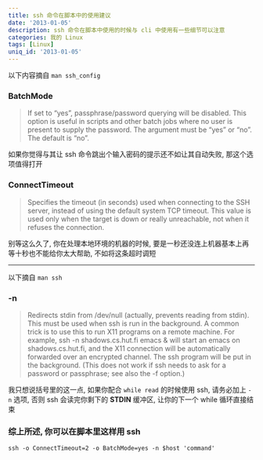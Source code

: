```yaml
---
title: ssh 命令在脚本中的使用建议
date: '2013-01-05'
description: ssh 命令在脚本中使用的时候与 cli 中使用有一些细节可以注意
categories: 我的 Linux
tags: [Linux]
uniq_id: '2013-01-05'
---
```

以下内容摘自 `man ssh_config`

### BatchMode

> 	If set to “yes”, passphrase/password querying will be disabled.  This option is useful in scripts and other batch jobs where no user is present to supply the password.  The argument must be “yes” or “no”.  The default is “no”.

如果你觉得与其让 ssh 命令跳出个输入密码的提示还不如让其自动失败, 那这个选项值得打开

### ConnectTimeout

> Specifies the timeout (in seconds) used when connecting to the SSH server, instead of using the default system TCP timeout.  This value is used only when the target is down or really unreachable, not when it refuses the connection.

别等这么久了, 你在处理本地环境的机器的时候, 要是一秒还没连上机器基本上再等十秒也不能给你太大帮助, 不如将这条超时调短

----

以下摘自 `man ssh`

### -n

> Redirects stdin from /dev/null (actually, prevents reading from stdin).  This must be used when ssh is run in the background.  A common trick is to use this to run X11 programs on a remote machine.  For example, ssh -n shadows.cs.hut.fi emacs & will start an emacs on shadows.cs.hut.fi, and the X11 connection will be automatically forwarded over an encrypted channel.  The ssh program will be put in the background.  (This does not work if ssh needs to ask for a password or passphrase; see also the -f option.)

我只想说括号里的这一点, 如果你配合 `while read` 的时候使用 ssh, 请务必加上 `-n` 选项, 否则 ssh 会读完你剩下的 __STDIN__ 缓冲区, 让你的下一个 while 循环直接结束

### 综上所述, 你可以在脚本里这样用 ssh

	ssh -o ConnectTimeout=2 -o BatchMode=yes -n $host 'command'